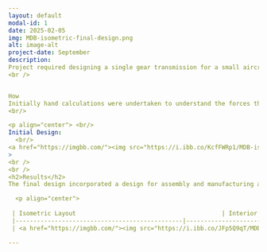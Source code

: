 ```yaml
---
layout: default
modal-id: 1
date: 2025-02-05
img: MDB-isometric-final-design.png
alt: image-alt
project-date: September
description:
Project required designing a single gear transmission for a small aircraft, connecting an engine to a propeller head. The unit was to be designed to have a life of 2000 hours and maximum power of 50hp. It was required to be made for mass production.tion.
<br />


How
Initially hand calculations were undertaken to understand the forces that key components could withstand. The values attained were cross referenced against GP 100 and Romax software to judge accuracy. The software found created a more accurate gear ratio. The results produced influenced the materials used and the design configuration in the first design.
<br/>

<p align="center"> <br/>
Initial Design:
  <br/>
<a href="https://imgbb.com/"><img src="https://i.ibb.co/KcfFWRp1/MDB-isometric-initial-design.png" alt="MDB-isometric-initial-design" border="0">
>
<br />
<br />
<h2>Results</h2> 
The final design incorporated a design for assembly and manufacturing analysis, resulting in major adjustments being made to our design both internally and externally. This lead to the eradication of non-essential parts and design changes to allow for easy manufacturing. Weight was reduced by 20%, and parts were optimized boosting performance.

  <p align="center"> 
  
 | Isometric Layout                                         | Interior Drawings         |  Sideview         |
 |-----------------------------------------------|----------------------------|-----------------------------|
 | <a href="https://imgbb.com/"><img src="https://i.ibb.co/JFp5Q9qT/MDB-isometric-final-design.png" alt="MDB-isometric-final-design" border="0"> |<a href="https://imgbb.com/"><img src="https://i.ibb.co/HTWrWkR6/MDB-final-drawing.png" alt="MDB-final-drawing" border="0">|<a href="https://imgbb.com/"><img src="https://i.ibb.co/TxvfV9rM/MDB-sideview-final-desing.png" alt="MDB-sideview-final-desing" border="0"></a>|

---
```

